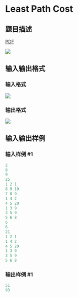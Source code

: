 # Least Path Cost

## 题目描述

[problemUrl]: https://uva.onlinejudge.org/index.php?option=com_onlinejudge&Itemid=8&category=8&page=show_problem&problem=626

[PDF](https://uva.onlinejudge.org/external/6/p685.pdf)

![](https://cdn.luogu.com.cn/upload/vjudge_pic/UVA685/839d4957feaa07261acc5147c73265c8a4226619.png)

## 输入输出格式

### 输入格式

![](https://cdn.luogu.com.cn/upload/vjudge_pic/UVA685/801394c3ac3059f7b3018b0604904a5a91e29811.png)

### 输出格式

![](https://cdn.luogu.com.cn/upload/vjudge_pic/UVA685/08cf998f9bdc0d63824146666d1f44ea7dcc0085.png)

## 输入输出样例

### 输入样例 #1

```cpp
2
8
9
25
1 2 1
8 9 10
7 8 9
1 4 2
4 5 20
1 3 9
3 5 9
5 6 8
6
6
21
1 2 1
1 4 2
4 5 20
1 3 9
3 5 9
5 6 8
```


### 输出样例 #1

```cpp
51
93
```


